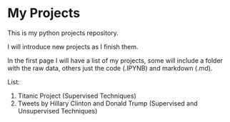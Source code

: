 # My Projects

This is my python projects repository.

I will introduce new projects as I finish them.

In the first page I will have a list of my projects, some will include a folder with the raw data, others just the code (.IPYNB) and markdown (.md).

List:

1. Titanic Project (Supervised Techniques) 
2. Tweets by Hillary Clinton and Donald Trump (Supervised and Unsupervised Techniques)
